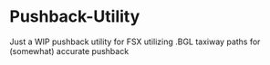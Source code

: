 # Pushback-Utility

Just a WIP pushback utility for FSX utilizing .BGL taxiway paths for (somewhat) accurate pushback
